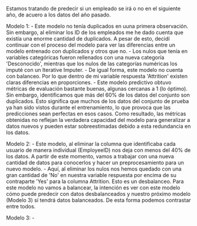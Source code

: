 Estamos tratando de predecir si un empleado se irá o no en el siguiente año, de acuero a los datos del año pasado.

Modelo 1: 
    - Este modelo no tenía duplicados en uuna primera observación. Sin embargo, al eliminar los ID de los empleados me he dado cuenta que existía una enorme cantidad de duplicados. A pesar de esto, decidí continuar con el proceso del modelo para ver las diferencias entre un modelo entrenado con duplicados y otros que no. 
    - Los nulos que tenía en variables categóricas fueron rellenados con una nueva categoría 'Desconocido', mientras que los nulos de las categorías numéricas los imputé con un Iterative Imputer.
    - De igual forma, este modelo no cuenta con balanceo. Por lo que dentro de mi variable respuesta 'Attrition' existen claras diferencias en proporciones.
    - Este modelo predictivo obtuvo métricas de evaluación bastante buenas, algunas cercanas a 1 (lo óptimo). Sin embargo, identificamos que más del 60% de los datos del conjunto son duplicados. Esto significa que muchos de los datos del conjunto de prueba ya han sido vistos durante el entrenamiento, lo que provoca que las predicciones sean perfectas en esos casos. Como resultado, las métricas obtenidas no reflejan la verdadera capacidad del modelo para generalizar a datos nuevos y pueden estar sobreestimadas debido a esta redundancia en los datos.

Modelo 2:
    - Este modelo, al eliminar la columna que identificaba cada usuario de manera individual (EmployeeID) nos deja con menos del 40% de los datos. A partir de este momento, vamos a trabajar con una nueva cantidad de datos para conocerlos y hacer un preprocesamiento para un nuevo modelo.
    - Aquí, al eliminar los nulos nos hemos quedado con una gran cantidad de 'No' en nuestra variable respuesta por encima de su contraparte 'Yes' para la columna Attrition. Esto es un desbalanceo. Para este modelo no vamos a balancear, la intención es ver con este modelo cómo puede predecir con datos desbalanceados y nuestro próximo modelo (Modelo 3) sí tendrá datos balanceados. De esta forma podemos contrastar entre todos.

Modelo 3:
    - 